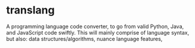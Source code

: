 # translang
A programming language code converter, to go from valid Python, Java, and JavaScript code swiftly. This will mainly comprise of language syntax, but also: data structures/algorithms, nuance language features, 

